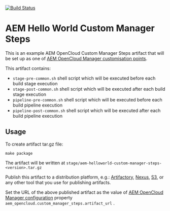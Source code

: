 [![Build Status](https://img.shields.io/travis/shinesolutions/aem-helloworld-custom-manager-steps.svg)](http://travis-ci.org/shinesolutions/aem-helloworld-custom-manager-steps)

# AEM Hello World Custom Manager Steps

This is an example AEM OpenCloud Custom Manager Steps artifact that will be set up as one of [AEM OpenCloud Manager customisation points](https://github.com/shinesolutions/aem-aws-stack-builder/blob/master/docs/customisation-points.md#custom-stack-provisioner).

This artifact contains:
* `stage-pre-common.sh` shell script which will be executed before each build stage execution
* `stage-post-common.sh` shell script which will be executed after each build stage execution
* `pipeline-pre-common.sh` shell script which will be executed before each build pipeline execution
* `pipeline-post-common.sh` shell script which will be executed after each build pipeline execution

## Usage

To create artifact tar.gz file:

    make package

The artifact will be written at `stage/aem-helloworld-custom-manager-steps-<version>.tar.gz`

Publish this artifact to a distribution platform, e.g.: [Artifactory](https://jfrog.com/artifactory/), [Nexus](https://www.sonatype.com/nexus-repository-sonatype), [S3](https://aws.amazon.com/s3/), or any other tool that you use for publishing artifacts.

Set the URL of the above published artifact as the value of [AEM OpenCloud Manager configuration](https://github.com/shinesolutions/aem-opencloud-manager/blob/master/docs/configuration.md) property `aem_opencloud.custom_manager_steps.artifact_url` .

